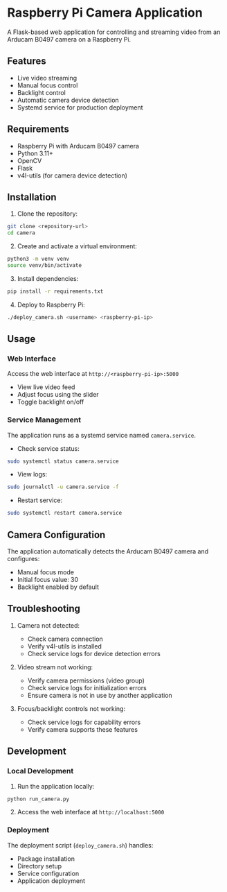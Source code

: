 # Raspberry Pi Camera Application

A Flask-based web application for controlling and streaming video from an Arducam B0497 camera on a Raspberry Pi.

## Features

- Live video streaming
- Manual focus control
- Backlight control
- Automatic camera device detection
- Systemd service for production deployment

## Requirements

- Raspberry Pi with Arducam B0497 camera
- Python 3.11+
- OpenCV
- Flask
- v4l-utils (for camera device detection)

## Installation

1. Clone the repository:
```bash
git clone <repository-url>
cd camera
```

2. Create and activate a virtual environment:
```bash
python3 -m venv venv
source venv/bin/activate
```

3. Install dependencies:
```bash
pip install -r requirements.txt
```

4. Deploy to Raspberry Pi:
```bash
./deploy_camera.sh <username> <raspberry-pi-ip>
```

## Usage

### Web Interface

Access the web interface at `http://<raspberry-pi-ip>:5000`

- View live video feed
- Adjust focus using the slider
- Toggle backlight on/off

### Service Management

The application runs as a systemd service named `camera.service`.

- Check service status:
```bash
sudo systemctl status camera.service
```

- View logs:
```bash
sudo journalctl -u camera.service -f
```

- Restart service:
```bash
sudo systemctl restart camera.service
```

## Camera Configuration

The application automatically detects the Arducam B0497 camera and configures:
- Manual focus mode
- Initial focus value: 30
- Backlight enabled by default

## Troubleshooting

1. Camera not detected:
   - Check camera connection
   - Verify v4l-utils is installed
   - Check service logs for device detection errors

2. Video stream not working:
   - Verify camera permissions (video group)
   - Check service logs for initialization errors
   - Ensure camera is not in use by another application

3. Focus/backlight controls not working:
   - Check service logs for capability errors
   - Verify camera supports these features

## Development

### Local Development

1. Run the application locally:
```bash
python run_camera.py
```

2. Access the web interface at `http://localhost:5000`

### Deployment

The deployment script (`deploy_camera.sh`) handles:
- Package installation
- Directory setup
- Service configuration
- Application deployment
